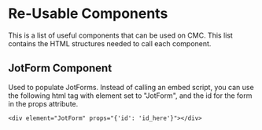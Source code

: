 # Re-Usable Components

This is a list of useful components that can be used on CMC. This list contains the HTML structures needed to call each component.

## JotForm Component

Used to populate JotForms. Instead of calling an embed script, you can use the following html tag with element set to "JotForm", and the id for the form in the props attribute.

```
<div element="JotForm" props="{'id': 'id_here'}"></div>
```

